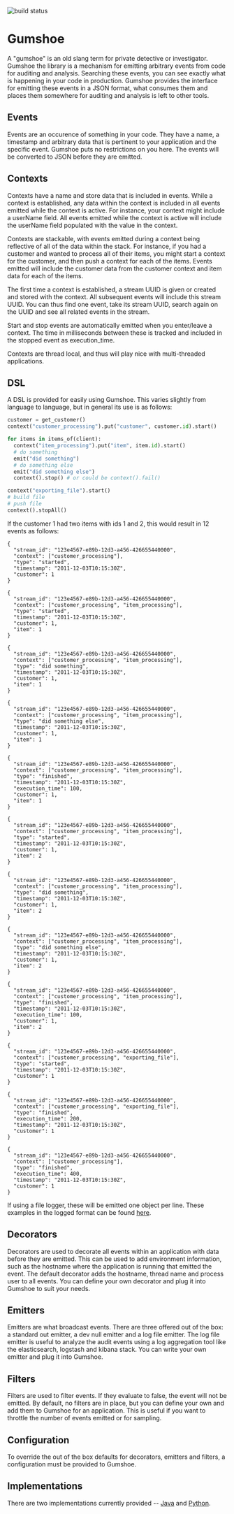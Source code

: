 ![build status](https://api.travis-ci.org/lwoodson/gumshoe.svg?branch=master)

# Gumshoe
A "gumshoe" is an old slang term for private detective or investigator.  Gumshoe
the library is a mechanism for emitting arbitrary events from code for
auditing and analysis.  Searching these events, you can see exactly what is
happening in your code in production.  Gumshoe provides the interface for
emitting these events in a JSON format, what consumes them and places them
somewhere for auditing and analysis is left to other tools.

## Events
Events are an occurence of something in your code.  They have a name, a
timestamp and arbitrary data that is pertinent to your application and the
specific event.  Gumshoe puts no restrictions on you here.  The events will be
converted to JSON before they are emitted.

## Contexts
Contexts have a name and store data that is included in events.  While a context
is established, any data within the context is included in all events emitted
while the context is active.  For instance, your context might include a
userName field.  All events emitted while the context is active will include
the userName field populated with the value in the context.

Contexts are stackable, with events emitted during a context being reflective
of all of the data within the stack.  For instance, if you had a customer
and wanted to process all of their items, you might start a context for
the customer, and then push a context for each of the items.  Events emitted
will include the customer data from the customer context and item data for
each of the items.

The first time a context is established, a stream UUID is given or created and
stored with the context.  All subsequent events will include this stream
UUID.  You can thus find one event, take its stream UUID, search again on
the UUID and see all related events in the stream.

Start and stop events are automatically emitted when you enter/leave a
context.  The time in milliseconds between these is tracked and included in the
stopped event as execution_time.

Contexts are thread local, and thus will play nice with multi-threaded
applications.

## DSL
A DSL is provided for easily using Gumshoe.  This varies slightly from
language to language, but in general its use is as follows:

```python
customer = get_customer()
context("customer_processing").put("customer", customer.id).start()

for items in items_of(client):
  context("item_processing").put("item", item.id).start()
  # do something
  emit("did something")
  # do something else
  emit("did something else")
  context().stop() # or could be context().fail()

context("exporting_file").start()
# build file
# push file
context().stopAll()
```

If the customer 1 had two items with ids 1 and 2, this would result in 12 events
as follows:

```
{
  "stream_id": "123e4567-e89b-12d3-a456-426655440000",
  "context": ["customer_processing"],
  "type": "started",
  "timestamp": "2011-12-03T10:15:30Z",
  "customer": 1
}

{
  "stream_id": "123e4567-e89b-12d3-a456-426655440000",
  "context": ["customer_processing", "item_processing"],
  "type": "started",
  "timestamp": "2011-12-03T10:15:30Z",
  "customer": 1,
  "item": 1
}

{
  "stream_id": "123e4567-e89b-12d3-a456-426655440000",
  "context": ["customer_processing", "item_processing"],
  "type": "did something",
  "timestamp": "2011-12-03T10:15:30Z",
  "customer": 1,
  "item": 1
}

{
  "stream_id": "123e4567-e89b-12d3-a456-426655440000",
  "context": ["customer_processing", "item_processing"],
  "type": "did something else",
  "timestamp": "2011-12-03T10:15:30Z",
  "customer": 1,
  "item": 1
}

{
  "stream_id": "123e4567-e89b-12d3-a456-426655440000",
  "context": ["customer_processing", "item_processing"],
  "type": "finished",
  "timestamp": "2011-12-03T10:15:30Z",
  "execution_time": 100,
  "customer": 1,
  "item": 1
}

{
  "stream_id": "123e4567-e89b-12d3-a456-426655440000",
  "context": ["customer_processing", "item_processing"],
  "type": "started",
  "timestamp": "2011-12-03T10:15:30Z",
  "customer": 1,
  "item": 2
}

{
  "stream_id": "123e4567-e89b-12d3-a456-426655440000",
  "context": ["customer_processing", "item_processing"],
  "type": "did something",
  "timestamp": "2011-12-03T10:15:30Z",
  "customer": 1,
  "item": 2
}

{
  "stream_id": "123e4567-e89b-12d3-a456-426655440000",
  "context": ["customer_processing", "item_processing"],
  "type": "did something else",
  "timestamp": "2011-12-03T10:15:30Z",
  "customer": 1,
  "item": 2
}

{
  "stream_id": "123e4567-e89b-12d3-a456-426655440000",
  "context": ["customer_processing", "item_processing"],
  "type": "finished",
  "timestamp": "2011-12-03T10:15:30Z",
  "execution_time": 100,
  "customer": 1,
  "item": 2
}

{
  "stream_id": "123e4567-e89b-12d3-a456-426655440000",
  "context": ["customer_processing", "exporting_file"],
  "type": "started",
  "timestamp": "2011-12-03T10:15:30Z",
  "customer": 1
}

{
  "stream_id": "123e4567-e89b-12d3-a456-426655440000",
  "context": ["customer_processing", "exporting_file"],
  "type": "finished",
  "execution_time": 200,
  "timestamp": "2011-12-03T10:15:30Z",
  "customer": 1
}

{
  "stream_id": "123e4567-e89b-12d3-a456-426655440000",
  "context": ["customer_processing"],
  "type": "finished",
  "execution_time": 400,
  "timestamp": "2011-12-03T10:15:30Z",
  "customer": 1
}
```

If using a file logger, these will be emitted one object per line.  These
examples in the logged format can be found [here](example.json).

## Decorators
Decorators are used to decorate all events within an application with data
before they are emitted.  This can be used to add environment information,
such as the hostname where the application is running that emitted the
event.  The default decorator adds the hostname, thread name and process
user to all events.  You can define your own decorator and plug it into
Gumshoe to suit your needs.

## Emitters
Emitters are what broadcast events.  There are three offered out of the box:
a standard out emitter, a dev null emitter and a log file emitter.  The
log file emitter is useful to analyze the audit events using a log aggregation
tool like the elasticsearch, logstash and kibana stack.  You can write your
own emitter and plug it into Gumshoe.

## Filters
Filters are used to filter events.  If they evaluate to false, the event
will not be emitted.  By default, no filters are in place, but you can
define your own and add them to Gumshoe for an application.  This is
useful if you want to throttle the number of events emitted or for sampling.

## Configuration
To override the out of the box defaults for decorators, emitters and filters,
a configuration must be provided to Gumshoe.

## Implementations
There are two implementations currently provided --
[Java](java/README.md) and [Python](python/README.md).
